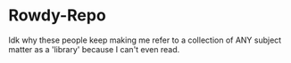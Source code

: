 # Rowdy-Repo
Idk why these people keep making me refer to a collection of ANY subject matter as a 'library' because I can't even read.
